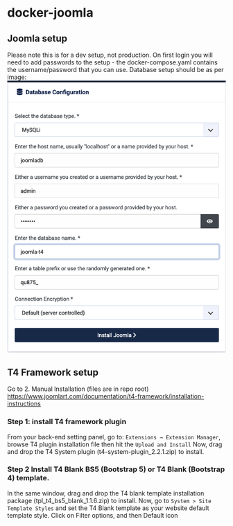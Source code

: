 # docker-joomla

## Joomla setup 
Please note this is for a dev setup, not production.
On first login you will need to add passwords to the setup - the docker-compose.yaml contains the username/password that you can use.
Database setup should be as per image:
![Image](./database-config.png)

## T4 Framework setup
Go to 2. Manual Installation (files are in repo root)
https://www.joomlart.com/documentation/t4-framework/installation-instructions

### Step 1: install T4 framework plugin
From your back-end setting panel, go to: ``Extensions → Extension Manager``, browse T4 plugin installation file then hit the ``Upload and Install``
Now, drag and drop the T4 System plugin (t4-system-plugin_2.2.1.zip) to install.

### Step 2 Install T4 Blank BS5 (Bootstrap 5) or T4 Blank (Bootstrap 4) template.
In the same window, drag and drop the T4 blank template installation package (tpl_t4_bs5_blank_1.1.6.zip) to install.
Now, go to ``System > Site Template Styles`` and set the T4 Blank template as your website default template style.
Click on Filter options, and then Default icon
